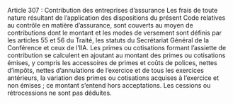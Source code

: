 Article 307 : Contribution des entreprises d’assurance
Les frais de toute nature résultant de l’application des dispositions du présent Code relatives au contrôle en matière d’assurance, sont couverts au moyen de contributions dont le montant et les modes de versement sont définis par les articles 55 et 56 du Traité, les statuts du Secrétariat Général de la Conférence et ceux de l’IIA.
Les primes ou cotisations formant l’assiette de contribution se calculent en ajoutant au montant des primes ou cotisations émises, y compris les accessoires de primes et coûts de polices, nettes d’impôts, nettes d’annulations de l’exercice et de tous les exercices antérieurs, la variation des primes ou cotisations acquises à l’exercice et non émises ; ce montant s’entend hors acceptations. Les cessions ou rétrocessions ne sont pas déduites.